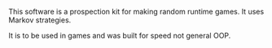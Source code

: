 This software is a prospection kit for making random runtime games.
It uses Markov strategies.

It is to be used in games and was built for speed not general OOP.
